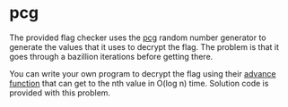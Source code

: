 # pcg

The provided flag checker uses the [pcg](https://pcg-random.org) random number generator to generate the values that it uses to decrypt the flag. The problem is that it goes through a bazillion iterations before getting there.

You can write your own program to decrypt the flag using their [advance function](https://www.pcg-random.org/using-pcg-c.html#pcg32-advance-r-rngptr-delta) that can get to the nth value in O(log n) time. Solution code is provided with this problem.
